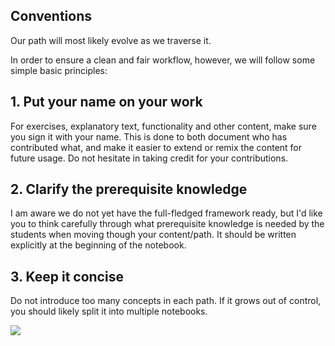 ## Conventions

Our path will most likely evolve as we traverse it. 

In order to ensure a clean and fair workflow, however, we will follow some simple basic principles:

## 1. Put your name on your work

For exercises, explanatory text, functionality and other content, make sure you sign it with your name. This is done to both document who has contributed what, and make it easier to extend or remix the content for future usage. Do not hesitate in taking credit for your contributions.

## 2. Clarify the prerequisite knowledge

I am aware we do not yet have the full-fledged framework ready, but I'd like you to think carefully through what prerequisite knowledge is needed by the students when moving though your content/path. It should be written explicitly at the beginning of the notebook.

## 3. Keep it concise

Do not introduce too many concepts in each path. If it grows out of control, you should likely split it into multiple notebooks.

<img src="https://audunsh.github.io/slides/assets/owl_sky_200_perspective.png">